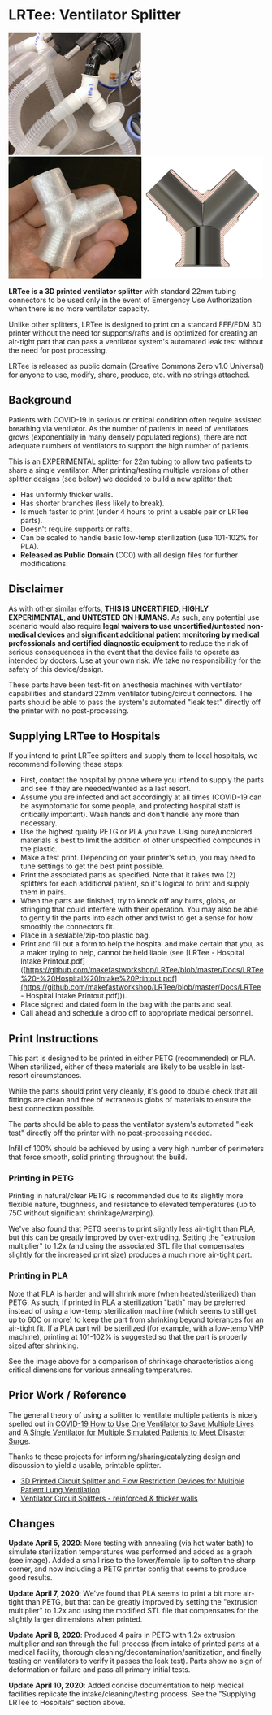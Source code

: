 # LRTee: Ventilator Splitter
<img src="./Images/LRTee_onMachine.JPG" style='max-height:240px;'/><img src="./Images/LRTee3_PETG.jpg" style='max-height:240px;'/><img src="./Images/LRTee3_CrossSection.png" style='max-height:240px;'/>

**LRTee is a 3D printed ventilator splitter** with standard 22mm tubing connectors to be used only in the event of Emergency Use Authorization when there is no more ventilator capacity.

Unlike other splitters, LRTee is designed to print on a standard FFF/FDM 3D printer without the need for supports/rafts and is optimized for creating an air-tight part that can pass a ventilator system's automated leak test without the need for post processing.

LRTee is released as public domain (Creative Commons Zero v1.0 Universal) for anyone to use, modify, share, produce, etc. with no strings attached.

## Background

Patients with COVID-19 in serious or critical condition often require assisted breathing via ventilator. As the number of patients in need of ventilators grows (exponentially in many densely populated regions), there are not adequate numbers of ventilators to support the high number of patients.

This is an EXPERIMENTAL splitter for 22m tubing to allow two patients to share a single ventilator. After printing/testing multiple versions of other splitter designs (see below) we decided to build a new splitter that:

* Has uniformly thicker walls.
* Has shorter branches (less likely to break).
* Is much faster to print (under 4 hours to print a usable pair or LRTee parts).
* Doesn't require supports or rafts.
* Can be scaled to handle basic low-temp sterilization (use 101-102% for PLA).
* **Released as Public Domain** (CC0) with all design files for further modifications.

## Disclaimer

As with other similar efforts, **THIS IS UNCERTIFIED, HIGHLY EXPERIMENTAL, and UNTESTED ON HUMANS**. As such, any potential use scenario would also require **legal waivers to use uncertified/untested non-medical devices** and **significant additional patient monitoring by medical professionals and certified diagnostic equipment** to reduce the risk of serious consequences in the event that the device fails to operate as intended by doctors. Use at your own risk. We take no responsibility for the safety of this device/design. 

These parts have been test-fit on anesthesia machines with ventilator capabilities and standard 22mm ventilator tubing/circuit connectors. The parts should be able to pass the system's automated "leak test" directly off the printer with no post-processing.

## Supplying LRTee to Hospitals

If you intend to print LRTee splitters and supply them to local hospitals, we recommend following these steps:

* First, contact the hospital by phone where you intend to supply the parts and see if they are needed/wanted as a last resort.
* Assume you are infected and act accordingly at all times (COVID-19 can be asymptomatic for some people, and protecting hospital staff is critically important). Wash hands and don't handle any more than necessary.
* Use the highest quality PETG or PLA you have. Using pure/uncolored materials is best to limit the addition of other unspecified compounds in the plastic.
* Make a test print. Depending on your printer's setup, you may need to tune settings to get the best print possible.
* Print the associated parts as specified. Note that it takes two (2) splitters for each additional patient, so it's logical to print and supply them in pairs.
* When the parts are finished, try to knock off any burrs, globs, or stringing that could interfere with their operation. You may also be able to gently fit the parts into each other and twist to get a sense for how smoothly the connectors fit.
* Place in a sealable/zip-top plastic bag.
* Print and fill out a form to help the hospital and make certain that you, as a maker trying to help, cannot be held liable (see [LRTee - Hospital Intake Printout.pdf]([https://github.com/makefastworkshop/LRTee/blob/master/Docs/LRTee%20-%20Hospital%20Intake%20Printout.pdf](https://github.com/makefastworkshop/LRTee/blob/master/Docs/LRTee - Hospital Intake Printout.pdf))).
* Place signed and dated form in the bag with the parts and seal.
* Call ahead and schedule a drop off to appropriate medical personnel.

## Print Instructions

This part is designed to be printed in either PETG (recommended) or PLA. When sterilized, either of these materials are likely to be usable in last-resort circumstances.

While the parts should print very cleanly, it's good to double check that all fittings are clean and free of extraneous globs of materials to ensure the best connection possible. 

The parts should be able to pass the ventilator system's automated "leak test" directly off the printer with no post-processing needed.

Infill of 100% should be achieved by using a very high number of perimeters that force smooth, solid printing throughout the build.

### Printing in PETG

Printing in natural/clear PETG is recommended due to its slightly more flexible nature, toughness, and resistance to elevated temperatures (up to 75C without significant shrinkage/warping).

We've also found that PETG seems to print slightly less air-tight than PLA, but this can be greatly improved by over-extruding. Setting the "extrusion multiplier" to 1.2x (and using the associated STL file that compensates slightly for the increased print size) produces a much more air-tight part.

### Printing in PLA

Note that PLA is harder and will shrink more (when heated/sterilized) than PETG. As such, if printed in PLA a sterilization "bath" may be preferred instead of using a low-temp sterilization machine (which seems to still get up to 60C or more) to keep the part from shrinking beyond tolerances for an air-tight fit. If a PLA part will be sterilized (for example, with a low-temp VHP machine), printing at 101-102% is suggested so that the part is properly sized after shrinking.

See the image above for a comparison of shrinkage characteristics along critical dimensions for various annealing temperatures. 

## Prior Work / Reference

The general theory of using a splitter to ventilate multiple patients is nicely spelled out in [COVID-19 How to Use One Ventilator to Save Multiple Lives](https://www.youtube.com/watch?v=uClq978oohY) and [A Single Ventilator for Multiple Simulated Patients to Meet Disaster Surge](https://onlinelibrary.wiley.com/doi/epdf/10.1197/j.aem.2006.05.009).

Thanks to these projects for informing/sharing/catalyzing design and discussion to yield a usable, printable splitter.
* [3D Printed Circuit Splitter and Flow Restriction Devices for Multiple Patient Lung Ventilation](https://www.prusaprinters.org/prints/25808-3d-printed-circuit-splitter-and-flow-restriction-d)
* [Ventilator Circuit Splitters - reinforced & thicker walls](https://www.prusaprinters.org/prints/27803-ventilator-circuit-splitters-reinforced-thicker-wa)

## Changes

**Update April 5, 2020**: More testing with annealing (via hot water bath) to simulate sterilization temperatures was performed and added as a graph (see image). Added a small rise to the lower/female lip to soften the sharp corner, and now including a PETG printer config that seems to produce good results.

**Update April 7, 2020**: We've found that PLA seems to print a bit more air-tight than PETG, but that can be greatly improved by setting the "extrusion multiplier" to 1.2x and using the modified STL file that compensates for the slightly larger dimensions when printed.

**Update April 8, 2020**: Produced 4 pairs in PETG with 1.2x extrusion multiplier and ran through the full process (from intake of printed parts at a medical facility, thorough cleaning/decontamination/sanitization, and finally testing on ventilators to verify it passes the leak test).  Parts show no sign of deformation or failure and pass all primary initial tests.

**Update April 10, 2020**: Added concise documentation to help medical facilities replicate the intake/cleaning/testing process. See the "Supplying LRTee to Hospitals" section above.

